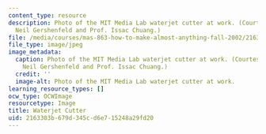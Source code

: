 ```yaml
---
content_type: resource
description: Photo of the MIT Media Lab waterjet cutter at work. (Courtesy of Prof.
  Neil Gershenfeld and Prof. Issac Chuang.)
file: /media/courses/mas-863-how-to-make-almost-anything-fall-2002/2163303b679d345cd6e715248a29fd20_mas-863f02.jpg
file_type: image/jpeg
image_metadata:
  caption: Photo of the MIT Media Lab waterjet cutter at work. (Courtesy of Prof.
    Neil Gershenfeld and Prof. Issac Chuang.)
  credit: ''
  image-alt: Photo of the MIT Media Lab waterjet cutter at work.
learning_resource_types: []
ocw_type: OCWImage
resourcetype: Image
title: Waterjet Cutter
uid: 2163303b-679d-345c-d6e7-15248a29fd20
---
```

